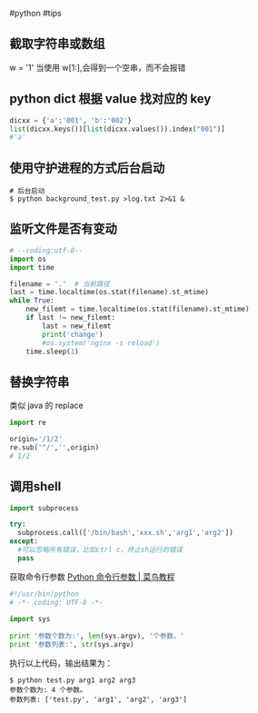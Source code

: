 #python #tips 

## 截取字符串或数组

w = '1'
当使用 w[1:],会得到一个空串，而不会报错

## python dict 根据 value 找对应的 key

```python
dicxx = {'a':'001', 'b':'002'}
list(dicxx.keys())[list(dicxx.values()).index("001")]
#'a'
```

## 使用守护进程的方式后台启动

```shell
# 后台启动
$ python background_test.py >log.txt 2>&1 &
```

## 监听文件是否有变动

```python
# --coding:utf-8--
import os
import time

filename = '.'  # 当前路径
last = time.localtime(os.stat(filename).st_mtime)
while True:
    new_filemt = time.localtime(os.stat(filename).st_mtime)
    if last != new_filemt:
        last = new_filemt
        print('change')
        #os.system('nginx -s reload')
    time.sleep(1)

```

## 替换字符串

类似 java 的 replace

```python
import re

origin='/1/2'
re.sub('^/','',origin)
# 1/2
```

## 调用shell

```python
import subprocess

try:
  subprocess.call(['/bin/bash','xxx.sh','arg1','arg2'])
except:
  #可以忽略所有错误，比如ctrl c，终止sh运行的错误
  pass
```

获取命令行参数
[Python 命令行参数 | 菜鸟教程](https://www.runoob.com/python/python-command-line-arguments.html)

```python
#!/usr/bin/python  
# -*- coding: UTF-8 -*-  
  
import sys  
  
print '参数个数为:', len(sys.argv), '个参数。'  
print '参数列表:', str(sys.argv)  
```

执行以上代码，输出结果为：
```shell
$ python test.py arg1 arg2 arg3 
参数个数为: 4 个参数。 
参数列表: ['test.py', 'arg1', 'arg2', 'arg3']
```

